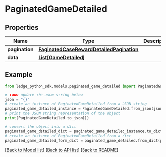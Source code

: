 # PaginatedGameDetailed


## Properties

Name | Type | Description | Notes
------------ | ------------- | ------------- | -------------
**pagination** | [**PaginatedCaseRewardDetailedPagination**](PaginatedCaseRewardDetailedPagination.md) |  | 
**data** | [**List[GameDetailed]**](GameDetailed.md) |  | 

## Example

```python
from ledge_python_sdk.models.paginated_game_detailed import PaginatedGameDetailed

# TODO update the JSON string below
json = "{}"
# create an instance of PaginatedGameDetailed from a JSON string
paginated_game_detailed_instance = PaginatedGameDetailed.from_json(json)
# print the JSON string representation of the object
print(PaginatedGameDetailed.to_json())

# convert the object into a dict
paginated_game_detailed_dict = paginated_game_detailed_instance.to_dict()
# create an instance of PaginatedGameDetailed from a dict
paginated_game_detailed_form_dict = paginated_game_detailed.from_dict(paginated_game_detailed_dict)
```
[[Back to Model list]](../README.md#documentation-for-models) [[Back to API list]](../README.md#documentation-for-api-endpoints) [[Back to README]](../README.md)



